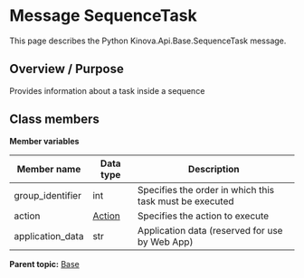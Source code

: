 # Message SequenceTask

This page describes the Python Kinova.Api.Base.SequenceTask message.

## Overview / Purpose

Provides information about a task inside a sequence

## Class members

 **Member variables** 

|Member name|Data type|Description|
|-----------|---------|-----------|
|group\_identifier|int|Specifies the order in which this task must be executed|
|action| [Action](msg_Base_Action.md#)|Specifies the action to execute|
|application\_data|str|Application data \(reserved for use by Web App\)|

**Parent topic:** [Base](../references/summary_Base.md)

